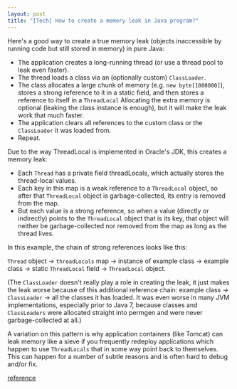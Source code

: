 ```yaml
---
layout: post
title: "[Tech] How to create a memory leak in Java program?"
---
```

Here's a good way to create a true memory leak (objects inaccessible by running code but still stored in memory) in pure Java:
- The application creates a long-running thread (or use a thread pool to leak even faster).
- The thread loads a class via an (optionally custom) `ClassLoader`.
- The class allocates a large chunk of memory (e.g. `new byte[1000000]`), stores a strong reference to it in a static field, and then stores a reference to itself in a `ThreadLocal`  Allocating the extra memory is optional (leaking the class instance is enough), but it will make the leak work that much faster.
- The application clears all references to the custom class or the `ClassLoader` it was loaded from.
- Repeat.

Due to the way ThreadLocal is implemented in Oracle's JDK, this creates a memory leak:

- Each `Thread` has a private field threadLocals, which actually stores the thread-local values.
- Each key in this map is a weak reference to a `ThreadLocal` object, so after that `ThreadLocal` object is garbage-collected, its entry is removed from the map.
- But each value is a strong reference, so when a value (directly or indirectly) points to the `ThreadLocal` object that is its key, that object will neither be garbage-collected nor removed from the map as long as the thread lives.

In this example, the chain of strong references looks like this:

`Thread` object → `threadLocals` map → instance of example class → example class → static `ThreadLocal` field → `ThreadLocal` object.

(The `ClassLoader` doesn't really play a role in creating the leak, it just makes the leak worse because of this additional reference chain: example class → `ClassLoader` → all the classes it has loaded. It was even worse in many JVM implementations, especially prior to Java 7, because classes and `ClassLoaders` were allocated straight into permgen and were never garbage-collected at all.)

A variation on this pattern is why application containers (like Tomcat) can leak memory like a sieve if you frequently redeploy applications which happen to use `ThreadLocals` that in some way point back to themselves. This can happen for a number of subtle reasons and is often hard to debug and/or fix.

[reference](https://stackoverflow.com/questions/6470651/how-can-i-create-a-memory-leak-in-java?rq=1)

